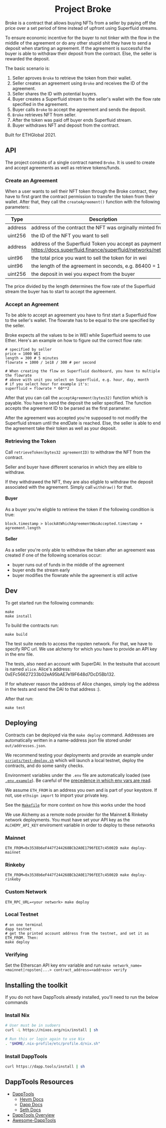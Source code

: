 # <h1 align="center"> Project Broke </h1>

Broke is a contract that allows buying NFTs from a seller by paying off the
price over a set period of time instead of upfront using Superfluid streams.

To ensure economic incentive for the buyer to not tinker with the flow
in the middle of the agreement or do any other stupid shit they have to send
a deposit when starting an agreement. If the agreement is successful the buyer
is able to withdraw their deposit from the contract. Else, the seller is rewarded
the deposit.

The basic scenario is:

1. Seller aproves `Broke` to retrieve the token from their wallet.
2. Seller creates an agreement using `Broke` and receives the ID of the agreement.
3. Seller shares the ID with potential buyers.
4. Buyer creates a Superfluid stream to the seller's wallet with the flow rate
specified in the agreement.
5. Buyer calls `Broke` to accept the agreement and sends the deposit.
6. `Broke` retrieves NFT from seller.
7. After the token was paid off buyer ends Superfluid stream.
8. Buyer withdraws NFT and deposit from the contract.

Built for ETHGlobal 2021.

## API

The project consists of a single contract named `Broke`.
It is used to create and accept agreements as well as retrieve tokens/funds.

### Create an Agreement 

When a user wants to sell their NFT token through the Broke contract, they
have to first grant the contract permission to transfer the token from their wallet.
After that, they call the `createAgreement()` function with the following parameters:

| Type | Description |
| ---- | ----------- |
| address | address of the contract the NFT was orginally minted from |
| uint256 | the ID of the NFT you want to sell |
| address | address of the Superfluid Token you accept as payment. See https://docs.superfluid.finance/superfluid/networks/networks |
| uint96 | the total price you want to sell the token for in wei |
| uint96 | the length of the agreement in seconds, e.g. 86400 = 1 day |
| uint256 | the deposit in wei you expect from the buyer |

The price divided by the length determines the flow rate of the Superfluid
stream the buyer has to start to accept the agreement.

### Accept an Agreement

To be able to accept an agreement you have to first start a Superfluid flow to
the seller's wallet. The flowrate has to be equal to the one specified by
the seller.

Broke expects all the values to be in WEI while Superfluid seems to use Ether.
Here's an example on how to figure out the correct flow rate:

```
# specified by seller
price = 1000 WEI
length = 300 # 5 minutes
flowrate = 1000 / 1e18 / 300 # per second

# When creating the flow on Superfluid dashboard, you have to multiple the flowrate
# above with unit you select on Superfluid, e.g. hour, day, month
# if you select hour for example it's:
superfluid = flowrate * 60**2
```

After that you can call the `acceptAgreement(bytes32)` function which is payable.
You have to send the deposit the seller specified.
The function accepts the agreement ID to be parsed as the first parameter.

After the agreement was accepted you're supposed to not modify the Superfluid stream
until the endDate is reached. Else, the seller is able to end the agreement
take their token as well as your deposit.

### Retrieving the Token

Call `retrieveToken(bytes32 agreementID)` to withdraw the NFT from the contract.

Seller and buyer have different scenarios in which they are elible to withdraw.

If they withdrawed the NFT, they are also eligble to withdraw the deposit associated
with the agreement. Simply call `withdraw()` for that.

#### Buyer

As a buyer you're eligble to retrieve the token if the following condition is true:

```
block.timestamp > blockAtWhichAgreementWasAccepted.timestamp + agreement.length
```

#### Seller

As a seller you're only able to withdraw the token after an agreement was created
if one of the following scenarios occur:

- buyer runs out of funds in the middle of the agreement
- buyer ends the stream early
- buyer modifies the flowrate while the agreement is still active

## Dev 

To get started run the following commands:

```
make
make install
```

To build the contracts run:

```
make build
```

The test suite needs to access the ropsten network. For that, we have to specify
RPC url. We use alchemy for which you have to provide an API key in the env file.

The tests, also need an account with SuperDAI. In the testsuite that account is named `alice`.
Alice's address: 0xEFc56627233b02eA95bAE7e19F648d7DcD5Bb132.

If for whatever reason the address of Alice changes, simply log the address in the tests
and send the DAI to that address :).

After that run:

```
make test
```

## Deploying

Contracts can be deployed via the `make deploy` command. Addresses are automatically
written in a name-address json file stored under `out/addresses.json`.

We recommend testing your deployments and provide an example under [`scripts/test-deploy.sh`](./scripts/test-deploy.sh)
which will launch a local testnet, deploy the contracts, and do some sanity checks.

Environment variables under the `.env` file are automatically loaded (see [`.env.example`](./.env.example)).
Be careful of the [precedence in which env vars are read](https://github.com/dapphub/dapptools/tree/2cf441052489625f8635bc69eb4842f0124f08e4/src/dapp#precedence).

We assume `ETH_FROM` is an address you own and is part of your keystore.
If not, use `ethsign import` to import your private key.

See the [`Makefile`](./Makefile#25) for more context on how this works under the hood

We use Alchemy as a remote node provider for the Mainnet & Rinkeby network deployments.
You must have set your API key as the `ALCHEMY_API_KEY` enviroment variable in order to
deploy to these networks

### Mainnet

```
ETH_FROM=0x3538b6eF447f244268BCb2A0E1796fEE7c45002D make deploy-mainnet
```

### Rinkeby

```
ETH_FROM=0x3538b6eF447f244268BCb2A0E1796fEE7c45002D make deploy-rinkeby
```

### Custom Network

```
ETH_RPC_URL=<your network> make deploy
```

### Local Testnet

```
# on one terminal
dapp testnet
# get the printed account address from the testnet, and set it as ETH_FROM. Then:
make deploy
```

### Verifying

Set the Etherscan API key env variable and run
`make network_name=<mainnet|ropsten|...> contract_address=<address> verify`

## Installing the toolkit

If you do not have DappTools already installed, you'll need to run the below
commands

### Install Nix

```sh
# User must be in sudoers
curl -L https://nixos.org/nix/install | sh

# Run this or login again to use Nix
. "$HOME/.nix-profile/etc/profile.d/nix.sh"
```

### Install DappTools

```sh
curl https://dapp.tools/install | sh
```

## DappTools Resources

* [DappTools](https://dapp.tools)
    * [Hevm Docs](https://github.com/dapphub/dapptools/blob/master/src/hevm/README.md)
    * [Dapp Docs](https://github.com/dapphub/dapptools/tree/master/src/dapp/README.md)
    * [Seth Docs](https://github.com/dapphub/dapptools/tree/master/src/seth/README.md)
* [DappTools Overview](https://www.youtube.com/watch?v=lPinWgaNceM)
* [Awesome-DappTools](https://github.com/rajivpo/awesome-dapptools)
